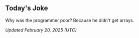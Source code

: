 ## Today's Joke
Why was the programmer poor? Because he didn't get arrays.

*Updated February 20, 2025 (UTC)*
